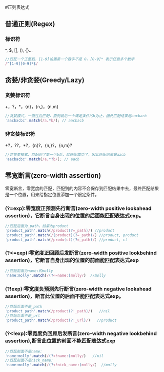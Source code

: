 #正则表达式

## 普通正则(Regex)

### 标识符
^, $, [], (), {}...
```js
//匹配一个正整数，[1-9]设置第一个数字不是 0，[0-9]* 表示任意多个数字
/^[1-9][0-9]*$/
```
## 贪婪/非贪婪(Greedy/Lazy)

### 贪婪标识符
+，?，*，{n}，{n,}，{n,m}
```js
//贪婪模式，一直往后匹配，直到最后一个满足条件的b为止，因此匹配结果是aacbacb
'aacbacbc'.match(/a.*b/); // aacbacb
```

### 非贪婪标识符
+?，??，*?，{n}?，{n,}?，{n,m}?
```js
//非贪婪模式，匹配到了第一个b后，就匹配成功了，因此匹配结果是aacb
'aacbacbc'.match(/a.*?b/); // aacb
```

## 零宽断言(zero-width assertion)
零宽断言，零宽度的匹配，匹配到的内容不会保存到匹配结果中去，最终匹配结果是一个位置，用来给指定位置添加一个限定条件。

### (?=exp):零宽度正预测先行断言(zero-width positive lookahead assertion)，它断言自身出现的位置的后面能匹配表达式exp。
```js
//匹配后面为_path，结果为product
'product_path'.match(/product(?=_path)/) //product
'product_path'.match(/(product)(?=_path)/) //product, product
'product_path'.match(/produ(ct)(?=_path)/) //product, ct
```

### (?<=exp):零宽度正回顾后发断言(zero-width positive lookbehind assertion)，它断言自身出现的位置的前面能匹配表达式exp
```js
//匹配前面为name:的molly
'name:molly'.match(/(?<=name:)molly/)  //molly
```

### (?!exp):零宽度负预测先行断言(zero-width negative lookahead assertion)，断言此位置的后面不能匹配表达式exp。
```js
//匹配后面不是_path
'product_path'.match(/product(?!_path)/)   //nil
//匹配后面不是_url
'product_path'.match(/product(?!_url)/)   //product
```

### (?<!exp):零宽度负回顾后发断言(zero-width negative lookbehind assertion),断言此位置的前面不能匹配表达式exp
```js
//匹配前面不是name:
'name:molly'.match(/(?<!name:)molly/)   //nil
//匹配前面不是nick_name:
'name:molly'.match(/(?<!nick_name:)molly/)  //molly
```